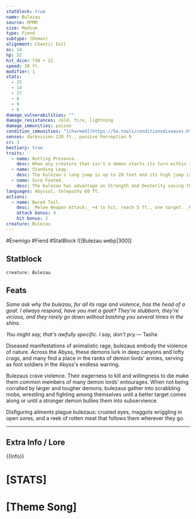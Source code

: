 ```yaml
---
statblock: true
name: Bulezau
source: MPMM
size: Medium
type: Fiend
subtype: (Demon)
alignment: Chaotic Evil
ac: 14
hp: 52
hit_dice: 7d8 + 21
speed: 30 ft.
modifier: 1
stats:
  - 15
  - 14
  - 17
  - 8
  - 9
  - 6
damage_vulnerabilities: ""
damage_resistances: cold, fire, lightning
damage_immunities: poison
condition_immunities: "[charmed](https://5e.tools/conditionsdiseases.html#charmed_phb), [frightened](https://5e.tools/conditionsdiseases.html#frightened_phb), [poisoned](https://5e.tools/conditionsdiseases.html#poisoned_phb)"
senses: darkvision 120 ft., passive Perception 9
cr: 3
bestiary: true
traits:
  - name: Rotting Presence.
    desc: When any creature that isn't a demon starts its turn within 30 feet of the bulezau, that creature must succeed on a DC 13 Constitution saving throw or take 3 (1d6) necrotic damage.
  - name: Standing Leap.
    desc: The bulezau's long jump is up to 20 feet and its high jump is up to 10 feet, with or without a running start.
  - name: Sure Footed.
    desc: The bulezau has advantage on Strength and Dexterity saving throws made against effects that would knock it [prone](https://5e.tools/conditionsdiseases.html#prone_phb).
languages: Abyssal, telepathy 60 ft.
actions:
  - name: Bared Tail.
    desc: _Melee Weapon Attack:_ +4 to hit, reach 5 ft., one target. _Hit:_ 8 (1d12 + 2) piercing damage plus 4 (1d8) necrotic damage. If the target is a creature, it must succeed on a DC 13 Constitution saving throw against disease or become [poisoned](https://5e.tools/conditionsdiseases.html#poisoned_phb) until the disease ends. While [poisoned](https://5e.tools/conditionsdiseases.html#poisoned_phb) in this way, the target sports festering boils, coughs up flies, and sheds rotting skin, and the target must repeat the saving throw after every 24 hours that elapse. On a successful save, the disease ends. On a failed save, the target's hit point maximum is reduced by 4 (1d8). The target dies if its hit point maximum is reduced to 0.
    attack bonus: 4
    hit bonus: 2
creature: Bulezau
---
```

#Enemigo  #Fiend #StatBlock 
![[Bulezau.webp|300]]
## Statblock
```statblock
creature: Bulezau
```
## Feats
*Some ask why the bulezau, for all its rage and violence, has the head of a goat. I always respond, have you met a goat? They're stubborn, they're vicious, and they rarely go down without bashing you several times in the shins.*

*You might say, that's awfully specific. I say, don't pry.*— Tasha

Diseased manifestations of animalistic rage, bulezaus embody the violence of nature. Across the Abyss, these demons lurk in deep canyons and lofty crags, and many find a place in the ranks of demon lords' armies, serving as foot soldiers in the Abyss's endless warring.

Bulezaus crave violence. Their eagerness to kill and willingness to die make them common members of many demon lords' entourages. When not being corralled by larger and tougher demons, bulezaus gather into scrabbling mobs, wrestling and fighting among themselves until a better target comes along or until a stronger demon bullies them into subservience.

Disfiguring ailments plague bulezaus: crusted eyes, maggots wriggling in open sores, and a reek of rotten meat that follows them wherever they go.
***
## Extra Info / Lore
{{Info}}
# [STATS]
# [Theme Song]